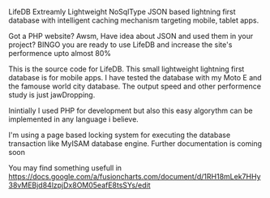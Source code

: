 LifeDB
Extreamly Lightweight NoSqlType JSON based lightning first database with intelligent caching mechanism targeting mobile, tablet apps.

Got a PHP website? Awsm, Have idea about JSON and used them in your project? BINGO you are ready to use LifeDB and increase the site's performence upto almost 80%

This is the source code for LifeDB. This small lightweight lightning first database is for mobile apps. I have tested the database with my Moto E and the famouse world city database. The output speed and other performence study is just jawDropping.

Inintially I used PHP for development but also this easy algorythm can be implemented in any language i believe.

I'm using a page based locking system for executing the database transaction like MyISAM database engine. Further documentation is coming soon

 You may find something usefull in https://docs.google.com/a/fusioncharts.com/document/d/1RH18mLek7HHy38vMEBjd84lzpjDx8OM05eafE8tsSYs/edit
